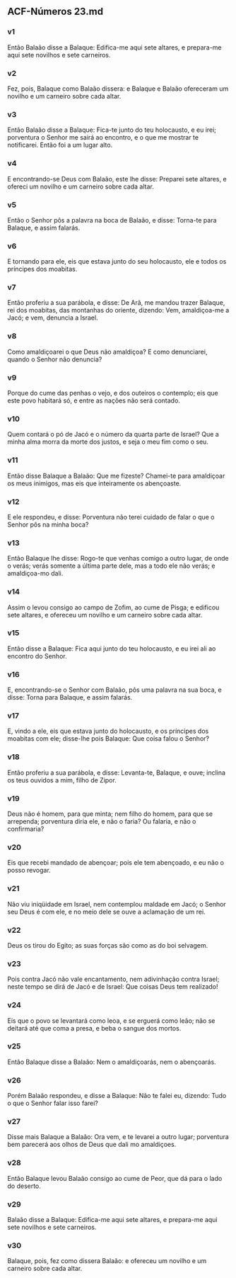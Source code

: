 ## ACF-Números 23.md
### v1
 Então Balaão disse a Balaque: Edifica-me aqui sete altares, e prepara-me aqui sete novilhos e sete carneiros.
### v2
 Fez, pois, Balaque como Balaão dissera: e Balaque e Balaão ofereceram um novilho e um carneiro sobre cada altar.
### v3
 Então Balaão disse a Balaque: Fica-te junto do teu holocausto, e eu irei; porventura o Senhor me sairá ao encontro, e o que me mostrar te notificarei. Então foi a um lugar alto.
### v4
 E encontrando-se Deus com Balaão, este lhe disse: Preparei sete altares, e ofereci um novilho e um carneiro sobre cada altar.
### v5
 Então o Senhor pôs a palavra na boca de Balaão, e disse: Torna-te para Balaque, e assim falarás.
### v6
 E tornando para ele, eis que estava junto do seu holocausto, ele e todos os príncipes dos moabitas.
### v7
 Então proferiu a sua parábola, e disse: De Arã, me mandou trazer Balaque, rei dos moabitas, das montanhas do oriente, dizendo: Vem, amaldiçoa-me a Jacó; e vem, denuncia a Israel.
### v8
 Como amaldiçoarei o que Deus não amaldiçoa? E como denunciarei, quando o Senhor não denuncia?
### v9
 Porque do cume das penhas o vejo, e dos outeiros o contemplo; eis que este povo habitará só, e entre as nações não será contado.
### v10
 Quem contará o pó de Jacó e o número da quarta parte de Israel? Que a minha alma morra da morte dos justos, e seja o meu fim como o seu.
### v11
 Então disse Balaque a Balaão: Que me fizeste? Chamei-te para amaldiçoar os meus inimigos, mas eis que inteiramente os abençoaste.
### v12
 E ele respondeu, e disse: Porventura não terei cuidado de falar o que o Senhor pôs na minha boca?
### v13
 Então Balaque lhe disse: Rogo-te que venhas comigo a outro lugar, de onde o verás; verás somente a última parte dele, mas a todo ele não verás; e amaldiçoa-mo dali.
### v14
 Assim o levou consigo ao campo de Zofim, ao cume de Pisga; e edificou sete altares, e ofereceu um novilho e um carneiro sobre cada altar.
### v15
 Então disse a Balaque: Fica aqui junto do teu holocausto, e eu irei ali ao encontro do Senhor.
### v16
 E, encontrando-se o Senhor com Balaão, pôs uma palavra na sua boca, e disse: Torna para Balaque, e assim falarás.
### v17
 E, vindo a ele, eis que estava junto do holocausto, e os príncipes dos moabitas com ele; disse-lhe pois Balaque: Que coisa falou o Senhor?
### v18
 Então proferiu a sua parábola, e disse: Levanta-te, Balaque, e ouve; inclina os teus ouvidos a mim, filho de Zipor.
### v19
 Deus não é homem, para que minta; nem filho do homem, para que se arrependa; porventura diria ele, e não o faria? Ou falaria, e não o confirmaria?
### v20
 Eis que recebi mandado de abençoar; pois ele tem abençoado, e eu não o posso revogar.
### v21
 Não viu iniqüidade em Israel, nem contemplou maldade em Jacó; o Senhor seu Deus é com ele, e no meio dele se ouve a aclamação de um rei.
### v22
 Deus os tirou do Egito; as suas forças são como as do boi selvagem.
### v23
 Pois contra Jacó não vale encantamento, nem adivinhação contra Israel; neste tempo se dirá de Jacó e de Israel: Que coisas Deus tem realizado!
### v24
 Eis que o povo se levantará como leoa, e se erguerá como leão; não se deitará até que coma a presa, e beba o sangue dos mortos.
### v25
 Então Balaque disse a Balaão: Nem o amaldiçoarás, nem o abençoarás.
### v26
 Porém Balaão respondeu, e disse a Balaque: Não te falei eu, dizendo: Tudo o que o Senhor falar isso farei?
### v27
 Disse mais Balaque a Balaão: Ora vem, e te levarei a outro lugar; porventura bem parecerá aos olhos de Deus que dali mo amaldiçoes.
### v28
 Então Balaque levou Balaão consigo ao cume de Peor, que dá para o lado do deserto.
### v29
 Balaão disse a Balaque: Edifica-me aqui sete altares, e prepara-me aqui sete novilhos e sete carneiros.
### v30
 Balaque, pois, fez como dissera Balaão: e ofereceu um novilho e um carneiro sobre cada altar.
